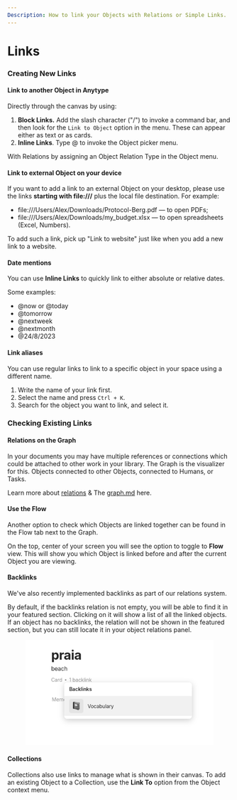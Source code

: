 ```yaml
---
Description: How to link your Objects with Relations or Simple Links.
---
```


# Links

### Creating New Links

#### Link to another Object in Anytype

Directly through the canvas by using:

1. **Block Links.** Add the slash character ("/") to invoke a command bar, and then look for the `Link to Object` option in the menu. These can appear either as text or as cards.
2. **Inline Links**. Type @ to invoke the Object picker menu.

With Relations by assigning an Object Relation Type in the Object menu.

#### Link to external Object on your device

If you want to add a link to an external Object on your desktop, please use the links **starting with file:///** plus the local file destination. For example:

* file:///Users/Alex/Downloads/Protocol-Berg.pdf — to open PDFs;
* file:///Users/Alex/Downloads/my\_budget.xlsx — to open spreadsheets (Excel, Numbers).

To add such a link, pick up "Link to website" just like when you add a new link to a website.

#### Date mentions

You can use **Inline Links** to quickly link to either absolute or relative dates.

Some examples:

* @now or @today
* @tomorrow
* @nextweek
* @nextmonth
* @24/8/2023

#### Link aliases

You can use regular links to link to a specific object in your space using a different name.&#x20;

1. Write the name of your link first.
2. Select the name and press `Ctrl + K`.
3. Search for the object you want to link, and select it.

### Checking Existing Links

#### Relations on the Graph

In your documents you may have multiple references or connections which could be attached to other work in your library. The Graph is the visualizer for this. Objects connected to other Objects, connected to Humans, or Tasks.

Learn more about [relations](../../basics/relations/ "mention") & The [graph.md](../../basics/graph.md "mention") here.

#### Use the Flow

Another option to check which Objects are linked together can be found in the Flow tab next to the Graph.

On the top, center of your screen you will see the option to toggle to **Flow** view. This will show you which Object is linked before and after the current Object you are viewing.

#### Backlinks

We've also recently implemented backlinks as part of our relations system.&#x20;

By default, if the backlinks relation is not empty, you will be able to find it in your featured section. Clicking on it will show a list of all the linked objects.\
If an object has no backlinks, the relation will not be shown in the featured section, but you can still locate it in your object relations panel.

<figure><img src="../../.gitbook/assets/image (2).png" alt=""><figcaption></figcaption></figure>

#### Collections

Collections also use links to manage what is shown in their canvas. To add an existing Object to a Collection, use the **Link To** option from the Object context menu.

